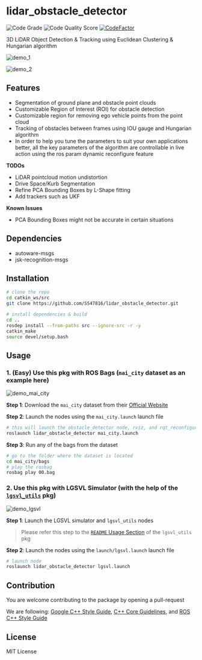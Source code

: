 # lidar_obstacle_detector

![Code Grade](https://api.codiga.io/project/30668/status/svg)
![Code Quality Score](https://api.codiga.io/project/30668/score/svg)
[![CodeFactor](https://www.codefactor.io/repository/github/ss47816/lidar_obstacle_detector/badge)](https://www.codefactor.io/repository/github/ss47816/lidar_obstacle_detector)

3D LiDAR Object Detection &amp; Tracking using Euclidean Clustering &amp; Hungarian algorithm

![demo_1](media/demo_1.gif)

![demo_2](media/demo_2.gif)

## Features
* Segmentation of ground plane and obstacle point clouds
* Customizable Region of Interest (ROI) for obstacle detection
* Customizable region for removing ego vehicle points from the point cloud
* Tracking of obstacles between frames using IOU gauge and Hungarian algorithm
* In order to help you tune the parameters to suit your own applications better, all the key parameters of the algorithm are controllable in live action using the ros param dynamic reconfigure feature

**TODOs**
* LiDAR pointcloud motion undistortion
* Drive Space/Kurb Segmentation
* Refine PCA Bounding Boxes by L-Shape fitting
* Add trackers such as UKF

**Known Issues**
* PCA Bounding Boxes might not be accurate in certain situations

## Dependencies
* autoware-msgs
* jsk-recognition-msgs

## Installation
```bash
# clone the repo
cd catkin_ws/src
git clone https://github.com/SS47816/lidar_obstacle_detector.git

# install dependencies & build 
cd ..
rosdep install --from-paths src --ignore-src -r -y
catkin_make
source devel/setup.bash
```

## Usage

### 1. (Easy) Use this pkg with ROS Bags (`mai_city` dataset as an example here)

![demo_mai_city](media/mai_city_00.gif)

**Step 1**: Download the `mai_city` dataset from their [Official Website](https://www.ipb.uni-bonn.de/data/mai-city-dataset/)

**Step 2**: Launch the nodes using the `mai_city.launch` launch file
```bash
# this will launch the obstacle_detector node, rviz, and rqt_reconfigure GUI together
roslaunch lidar_obstacle_detector mai_city.launch
```

**Step 3**: Run any of the bags from the dataset
```bash
# go to the folder where the dataset is located
cd mai_city/bags
# play the rosbag
rosbag play 00.bag
```

### 2. Use this pkg with LGSVL Simulator (with the help of the [`lgsvl_utils`](https://github.com/SS47816/lgsvl_utils) pkg)

![demo_lgsvl](media/lgsvl.gif)

**Step 1**: Launch the LGSVL simulator and `lgsvl_utils` nodes 
> Please refer this step to the [`README` Usage Section](https://github.com/SS47816/lgsvl_utils) of the `lgsvl_utils` pkg

**Step 2**: Launch the nodes using the `launch/lgsvl.launch` launch file
```bash
# launch node
roslaunch lidar_obstacle_detector lgsvl.launch 
```

## Contribution
You are welcome contributing to the package by opening a pull-request

We are following: 
[Google C++ Style Guide](https://google.github.io/styleguide/cppguide.html), 
[C++ Core Guidelines](https://isocpp.github.io/CppCoreGuidelines/CppCoreGuidelines#main), 
and [ROS C++ Style Guide](http://wiki.ros.org/CppStyleGuide)

## License
MIT License